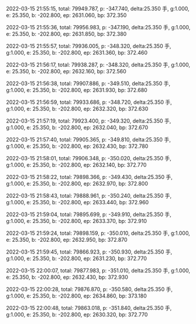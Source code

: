 2022-03-15 21:55:15, total: 79949.787, p: -347.740, delta:25.350 手, g:1.000, e: 25.350, b: -202.800, ep: 2631.060, bp: 372.350

2022-03-15 21:55:36, total: 79956.983, p: -347.190, delta:25.350 手, g:1.000, e: 25.350, b: -202.800, ep: 2631.850, bp: 372.380

2022-03-15 21:55:57, total: 79936.005, p: -348.320, delta:25.350 手, g:1.000, e: 25.350, b: -202.800, ep: 2631.360, bp: 372.460

2022-03-15 21:56:17, total: 79938.287, p: -348.320, delta:25.350 手, g:1.000, e: 25.350, b: -202.800, ep: 2632.160, bp: 372.560

2022-03-15 21:56:38, total: 79907.886, p: -349.510, delta:25.350 手, g:1.000, e: 25.350, b: -202.800, ep: 2631.930, bp: 372.680

2022-03-15 21:56:59, total: 79933.686, p: -348.720, delta:25.350 手, g:1.000, e: 25.350, b: -202.800, ep: 2632.320, bp: 372.630

2022-03-15 21:57:19, total: 79923.400, p: -349.320, delta:25.350 手, g:1.000, e: 25.350, b: -202.800, ep: 2632.040, bp: 372.670

2022-03-15 21:57:40, total: 79905.365, p: -349.810, delta:25.350 手, g:1.000, e: 25.350, b: -202.800, ep: 2632.430, bp: 372.780

2022-03-15 21:58:01, total: 79906.348, p: -350.020, delta:25.350 手, g:1.000, e: 25.350, b: -202.800, ep: 2632.140, bp: 372.770

2022-03-15 21:58:22, total: 79898.366, p: -349.430, delta:25.350 手, g:1.000, e: 25.350, b: -202.800, ep: 2632.970, bp: 372.800

2022-03-15 21:58:43, total: 79888.961, p: -350.240, delta:25.350 手, g:1.000, e: 25.350, b: -202.800, ep: 2633.440, bp: 372.960

2022-03-15 21:59:04, total: 79895.699, p: -349.910, delta:25.350 手, g:1.000, e: 25.350, b: -202.800, ep: 2633.370, bp: 372.910

2022-03-15 21:59:24, total: 79898.159, p: -350.010, delta:25.350 手, g:1.000, e: 25.350, b: -202.800, ep: 2632.950, bp: 372.870

2022-03-15 21:59:45, total: 79866.923, p: -350.930, delta:25.350 手, g:1.000, e: 25.350, b: -202.800, ep: 2631.230, bp: 372.770

2022-03-15 22:00:07, total: 79877.983, p: -351.010, delta:25.350 手, g:1.000, e: 25.350, b: -202.800, ep: 2632.430, bp: 372.930

2022-03-15 22:00:28, total: 79876.870, p: -350.580, delta:25.350 手, g:1.000, e: 25.350, b: -202.800, ep: 2634.860, bp: 373.180

2022-03-15 22:00:48, total: 79863.018, p: -351.840, delta:25.350 手, g:1.000, e: 25.350, b: -202.800, ep: 2630.320, bp: 372.770
